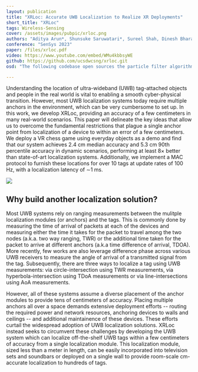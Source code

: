 ```yaml
---
layout: publication
title: "XRLoc: Accurate UWB Localization to Realize XR Deployments"
short_title: "XRLoc"
tags: Wireless-Sensing
cover: /assets/images/pubpic/xrloc.png
authors: "Aditya Arun*, Shunsuke Saruwatari*, Sureel Shah, Dinesh Bharadia"
conference: "SenSys 2023"
paper: /files/xrloc.pdf
video: https://www.youtube.com/embed/WMu4kbbsyWE
github: https://github.com/ucsdwcsng/xrloc.git
osd: "The following codebase open sources the particle filter algorithm in the XRLoc UWB localization system. This system is implemented on 6 clock-synchronized UWB radios, which measure the phase difference of arrival (PDoA) and time difference of arrival (TDoa) of a transmitted UWB signal from a tag. The partcle filter then combines the PDoA and TDoA measurements to furnish the 2D location of the tag with cm-level accuracy. The code is written in Python."

---
```




Understanding the location of ultra-wideband (UWB) tag-attached objects and people in the real world is vital to enabling a smooth cyber-physical transition. However, most UWB localization systems today require multiple anchors in the environment, which can be very cumbersome to set up. In this work, we develop XRLoc, providing an accuracy of a few centimeters in many real-world scenarios. This paper will delineate the key ideas that allow us to overcome the fundamental restrictions that plague a single anchor point from localization of a device to within an error of a few centimeters. We deploy a VR chess game using everyday objects as a demo and find that our system achieves 2.4 cm median accuracy and 5.3 cm 90th percentile accuracy in dynamic scenarios, performing at least 8× better than state-of-art localization systems. Additionally, we implement a MAC protocol to furnish these locations for over 10 tags at update rates of 100 Hz, with a localization latency of ∼1 ms. 

<div><img src="/assets/images/pubpic/xrloc-banner.jpg" style="max-width: 100%; max-height: 90%; display:block; margin:auto;"/></div>

<h2>Why build another localization solution?</h2>
Most UWB systems rely on ranging measurements between the mulitple localization modules (or anchors) and the tags. This is commonly done by measuring the time of arrival of packets at each of the devices and measuring either the time it takes for the packet to travel among the two nodes (a.k.a. two way ranging, TWR) or the additional time taken for the packet to arrive at different anchors (a.k.a time difference of arrival, TDOA). More recently, few works are also leverage difference phase across various UWB receivers to measure the angle of arrival of a transmitted signal from the tag. Subsequently, there are three ways to localize a tag using UWB measurements: via circle-intersection using TWR measurements, via hyperbola-intersection using TDoA measurements or via line-intersections using AoA measurements. 

However, all of these systems assume a diverse placement of the anchor modules to provide tens of centimeters of accuracy. Placing multiple anchors all over a space demands extensive deployment efforts -- routing the required power and network resources, anchoring devices to walls and ceilings -- and additional maintainence of these devices. These efforts curtail the widespread adoption of UWB localization solutions. XRLoc instead seeks to circumvent these challenges by developing the UWB system which can localize off-the-shelf UWB tags within a few centimeters of accuracy from a single localization module. This localization module, sized less than a meter in length, can be easily incorporated into television sets and soundbars or deployed on a single wall to provide room-scale cm-accurate localization to hundreds of tags. 	 


